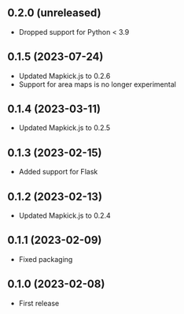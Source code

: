 ## 0.2.0 (unreleased)

- Dropped support for Python < 3.9

## 0.1.5 (2023-07-24)

- Updated Mapkick.js to 0.2.6
- Support for area maps is no longer experimental

## 0.1.4 (2023-03-11)

- Updated Mapkick.js to 0.2.5

## 0.1.3 (2023-02-15)

- Added support for Flask

## 0.1.2 (2023-02-13)

- Updated Mapkick.js to 0.2.4

## 0.1.1 (2023-02-09)

- Fixed packaging

## 0.1.0 (2023-02-08)

- First release
